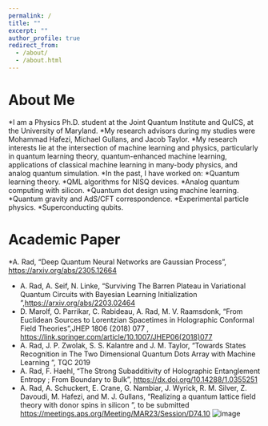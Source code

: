 ```yaml
---
permalink: /
title: ""
excerpt: ""
author_profile: true
redirect_from: 
  - /about/
  - /about.html
---
```


# About Me

*I am a Physics Ph.D. student at the Joint Quantum Institute and QuICS, at the University of Maryland.
*My research advisors during my studies were Mohammad Hafezi, Michael Gullans, and Jacob Taylor.
*My research interests lie at the intersection of machine learning and physics, particularly in quantum learning theory, quantum-enhanced machine learning, applications of classical machine learning in many-body physics, and analog quantum simulation.
*In the past, I have worked on:
    *Quantum learning theory.
    *QML algorithms for NISQ devices.
    *Analog quantum computing with silicon.
    *Quantum dot design using machine learning.
    *Quantum gravity and AdS/CFT correspondence.
    *Experimental particle physics.
    *Superconducting qubits.





# Academic Paper

*A. Rad, “Deep Quantum Neural Networks are Gaussian Process”, https://arxiv.org/abs/2305.12664 
* A. Rad, A. Seif, N. Linke, “Surviving The Barren Plateau in Variational Quantum Circuits with Bayesian Learning Initialization ”,https://arxiv.org/abs/2203.02464
* D. Marolf, O. Parrikar, C. Rabideau, A. Rad, M. V. Raamsdonk, “From Euclidean Sources to Lorentzian Spacetimes in Holographic Conformal Field Theories”,JHEP 1806 (2018) 077 , https://link.springer.com/article/10.1007/JHEP06(2018)077
* A. Rad, J. P. Zwolak, S. S. Kalantre and J. M. Taylor, “Towards States Recognition in The Two Dimensional Quantum Dots Array with Machine Learning ”, TQC 2019
* A. Rad, F. Haehl, “The Strong Subadditivity of Holographic Entanglement Entropy ; From Boundary to Bulk”,
https://dx.doi.org/10.14288/1.0355251
* A. Rad, A. Schuckert, E. Crane, G. Nambiar, J. Wyrick, R. M. Silver, Z. Davoudi, M. Hafezi, and M. J. Gullans, “Realizing a quantum lattice field theory with donor spins in silicon ”, to be submitted https://meetings.aps.org/Meeting/MAR23/Session/D74.10
![image](https://github.com/frustea/frustea.github.io/assets/8038263/70b8a5d7-9a87-4dcf-9cbd-4f6a58fcc66e)



